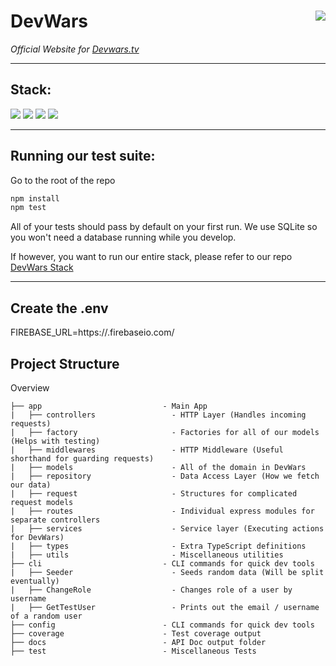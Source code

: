 # DevWars <img align="right" src="http://i.imgur.com/D9giOVL.png">

_Official Website for [Devwars.tv](http://devwars.tv/)_

---

## Stack:

[<img src="https://img.shields.io/badge/Express-brightgreen.svg">](https://expressjs.com/)
[<img src="https://img.shields.io/badge/Typescript-0076c6.svg">](https://www.typescriptlang.org/)
[<img src="https://img.shields.io/badge/TypeORM-red.svg">](http://typeorm.io/#/)
[<img src="https://img.shields.io/badge/MySQL-orange.svg">](https://www.mysql.com/)

---

## Running our test suite:

Go to the root of the repo

```bash
npm install
npm test
```

All of your tests should pass by default on your first run. We use SQLite so you won't need a database running while you develop.

If however, you want to run our entire stack, please refer to our repo [DevWars Stack](https://github.com/DevWars/devwars-stack)

---

## Create the .env

FIREBASE_URL=https://<Your Firebase ID>.firebaseio.com/

## Project Structure

Overview

    ├── app                           - Main App
    |   ├── controllers                 - HTTP Layer (Handles incoming requests)
    |   ├── factory                     - Factories for all of our models (Helps with testing)
    |   ├── middlewares                 - HTTP Middleware (Useful shorthand for guarding requests)
    |   ├── models                      - All of the domain in DevWars
    |   ├── repository                  - Data Access Layer (How we fetch our data)
    |   ├── request                     - Structures for complicated request models
    |   ├── routes                      - Individual express modules for separate controllers
    |   ├── services                    - Service layer (Executing actions for DevWars)
    |   ├── types                       - Extra TypeScript definitions
    |   ├── utils                       - Miscellaneous utilities
    ├── cli                           - CLI commands for quick dev tools
    |   ├── Seeder                      - Seeds random data (Will be split eventually)
    |   ├── ChangeRole                  - Changes role of a user by username
    |   ├── GetTestUser                 - Prints out the email / username of a random user
    ├── config                        - CLI commands for quick dev tools
    ├── coverage                      - Test coverage output
    ├── docs                          - API Doc output folder
    ├── test                          - Miscellaneous Tests

